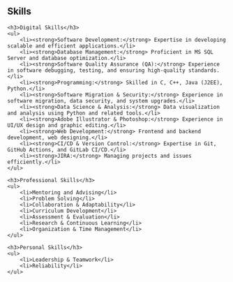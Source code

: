 <section id="skills">
    <h2>Skills</h2>
    
    <h3>Digital Skills</h3>
    <ul>
        <li><strong>Software Development:</strong> Expertise in developing scalable and efficient applications.</li>
        <li><strong>Database Management:</strong> Proficient in MS SQL Server and database optimization.</li>
        <li><strong>Software Quality Assurance (QA):</strong> Experience in software debugging, testing, and ensuring high-quality standards.</li>
        <li><strong>Programming:</strong> Skilled in C, C++, Java (J2EE), Python.</li>
        <li><strong>Software Migration & Security:</strong> Experience in software migration, data security, and system upgrades.</li>
        <li><strong>Data Science & Analysis:</strong> Data visualization and analysis using Python and related tools.</li>
        <li><strong>Adobe Illustrator & Photoshop:</strong> Experience in UI/UX design and graphic editing.</li>
        <li><strong>Web Development:</strong> Frontend and backend development, web designing.</li>
        <li><strong>CI/CD & Version Control:</strong> Expertise in Git, GitHub Actions, and GitLab CI/CD.</li>
        <li><strong>JIRA:</strong> Managing projects and issues efficiently.</li>
    </ul>
    
    <h3>Professional Skills</h3>
    <ul>
        <li>Mentoring and Advising</li>
        <li>Problem Solving</li>
        <li>Collaboration & Adaptability</li>
        <li>Curriculum Development</li>
        <li>Assessment & Evaluation</li>
        <li>Research & Continuous Learning</li>
        <li>Organization & Time Management</li>
    </ul>

    <h3>Personal Skills</h3>
    <ul>
        <li>Leadership & Teamwork</li>
        <li>Reliability</li>
    </ul>
</section>
